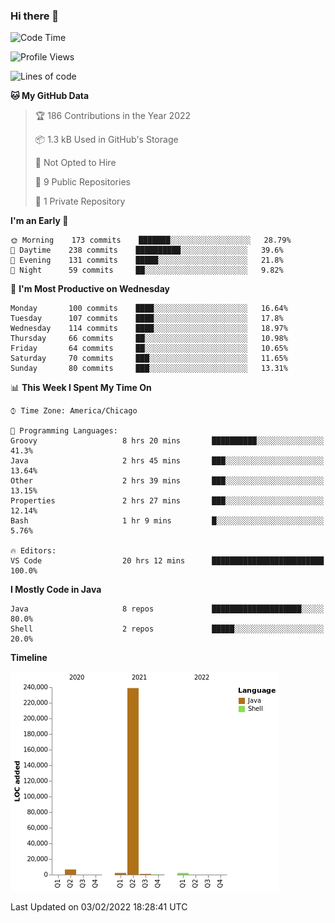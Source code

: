 ### Hi there 👋


<!--START_SECTION:waka-->
![Code Time](http://img.shields.io/badge/Code%20Time-2%2C029%20hrs%2038%20mins-blue)

![Profile Views](http://img.shields.io/badge/Profile%20Views-0-blue)

![Lines of code](https://img.shields.io/badge/From%20Hello%20World%20I%27ve%20Written-251%20Thousand%20lines%20of%20code-blue)

**🐱 My GitHub Data** 

> 🏆 186 Contributions in the Year 2022
 > 
> 📦 1.3 kB Used in GitHub's Storage 
 > 
> 🚫 Not Opted to Hire
 > 
> 📜 9 Public Repositories 
 > 
> 🔑 1 Private Repository 
 > 
**I'm an Early 🐤** 

```text
🌞 Morning    173 commits    ███████░░░░░░░░░░░░░░░░░░   28.79% 
🌆 Daytime    238 commits    ██████████░░░░░░░░░░░░░░░   39.6% 
🌃 Evening    131 commits    █████░░░░░░░░░░░░░░░░░░░░   21.8% 
🌙 Night      59 commits     ██░░░░░░░░░░░░░░░░░░░░░░░   9.82%

```
📅 **I'm Most Productive on Wednesday** 

```text
Monday       100 commits    ████░░░░░░░░░░░░░░░░░░░░░   16.64% 
Tuesday      107 commits    ████░░░░░░░░░░░░░░░░░░░░░   17.8% 
Wednesday    114 commits    ████░░░░░░░░░░░░░░░░░░░░░   18.97% 
Thursday     66 commits     ██░░░░░░░░░░░░░░░░░░░░░░░   10.98% 
Friday       64 commits     ██░░░░░░░░░░░░░░░░░░░░░░░   10.65% 
Saturday     70 commits     ███░░░░░░░░░░░░░░░░░░░░░░   11.65% 
Sunday       80 commits     ███░░░░░░░░░░░░░░░░░░░░░░   13.31%

```


📊 **This Week I Spent My Time On** 

```text
⌚︎ Time Zone: America/Chicago

💬 Programming Languages: 
Groovy                   8 hrs 20 mins       ██████████░░░░░░░░░░░░░░░   41.3% 
Java                     2 hrs 45 mins       ███░░░░░░░░░░░░░░░░░░░░░░   13.64% 
Other                    2 hrs 39 mins       ███░░░░░░░░░░░░░░░░░░░░░░   13.15% 
Properties               2 hrs 27 mins       ███░░░░░░░░░░░░░░░░░░░░░░   12.14% 
Bash                     1 hr 9 mins         █░░░░░░░░░░░░░░░░░░░░░░░░   5.76%

🔥 Editors: 
VS Code                  20 hrs 12 mins      █████████████████████████   100.0%

```

**I Mostly Code in Java** 

```text
Java                     8 repos             ████████████████████░░░░░   80.0% 
Shell                    2 repos             █████░░░░░░░░░░░░░░░░░░░░   20.0%

```


**Timeline**

![Chart not found](https://raw.githubusercontent.com/powercasgamer/powercasgamer/master/charts/bar_graph.png) 


 Last Updated on 03/02/2022 18:28:41 UTC
<!--END_SECTION:waka-->
